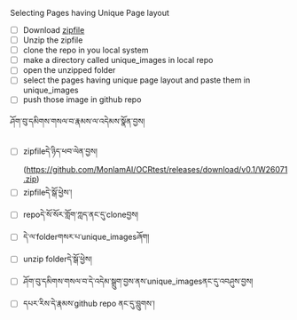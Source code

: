 Selecting Pages having Unique Page layout

- [ ] Download [zipfile](https://github.com/MonlamAI/OCRtest/releases/download/v0.1/W26071.zip)
- [ ] Unzip the zipfile
- [ ] clone the repo in you local system
- [ ] make a directory called unique_images in local repo
- [ ] open the unzipped folder
- [ ] select the pages having unique page layout and paste them in unique_images
- [ ] push those image in github repo

ཤོག་བུ་དམིགས་གསལ་བ་རྣམས་ལ་འདེམས་སྣོན་བྱས།
- [ ] zipfileདེ་ཉིད་ཕབ་ལེན་བྱས།(https://github.com/MonlamAI/OCRtest/releases/download/v0.1/W26071.zip)
- [ ] zipfileདེ་སྒོ་ཕྱེས་།
- [ ] repoདེ་སོ་སོར་གློག་ཀླད་ནང་དུ་cloneབྱས།
- [ ] དེ་ལ་folderགསར་པ་unique_imagesཞོག།
- [ ] unzip folderདེ་སྒོ་ཕྱེས།
- [ ] ཤོག་བུ་དམིགས་གསལ་བ་དེ་འདེམ་སྒྲུག་བྱས་ནས་unique_imagesནང་དུ་འབཤུས་བྱས།
- [ ] དཔར་རིས་དེ་རྣམས་github repo ནང་དུ་བླུགས་།
